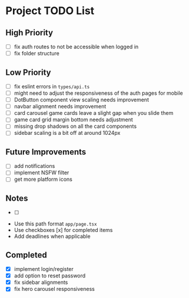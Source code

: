 # Project TODO List

## High Priority

- [ ] fix auth routes to not be accessible when logged in
- [ ] fix folder structure

## Low Priority

- [ ] fix eslint errors in `types/api.ts`
- [ ] might need to adjust the responsiveness of the auth pages for mobile
- [ ] DotButton component view scaling needs improvement
- [ ] navbar alignment needs improvement
- [ ] card carousel game cards leave a slight gap when you slide them
- [ ] game card grid margin bottom needs adjustment
- [ ] missing drop shadows on all the card components
- [ ] sidebar scaling is a bit off at around 1024px

## Future Improvements

- [ ] add notifications
- [ ] implement NSFW filter
- [ ] get more platform icons

## Notes

- [ ] 
- Use this path format `app/page.tsx`
- Use checkboxes [x] for completed items
- Add deadlines when applicable

## Completed

- [x] implement login/register
- [x] add option to reset password
- [x] fix sidebar alignments
- [x] fix hero carousel responsiveness